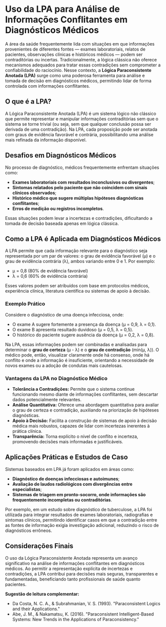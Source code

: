 
# Uso da LPA para Análise de Informações Conflitantes em Diagnósticos Médicos

A área da saúde frequentemente lida com situações em que informações provenientes de diferentes fontes — exames laboratoriais, relatos de pacientes, observações clínicas e históricos médicos — podem ser contraditórias ou incertas. Tradicionalmente, a lógica clássica não oferece mecanismos adequados para tratar essas contradições sem comprometer a confiabilidade do raciocínio. Nesse contexto, a **Lógica Paraconsistente Anotada (LPA)** surge como uma poderosa ferramenta para análise e tomada de decisão em diagnósticos médicos, permitindo lidar de forma controlada com informações conflitantes.

## O que é a LPA?

A Lógica Paraconsistente Anotada (LPA) é um sistema lógico não clássico que permite representar e manipular informações contraditórias sem que o sistema se torne trivial (ou seja, sem que qualquer conclusão possa ser derivada de uma contradição). Na LPA, cada proposição pode ser anotada com graus de evidência favorável e contrária, possibilitando uma análise mais refinada da informação disponível.

## Desafios em Diagnósticos Médicos

No processo de diagnóstico, médicos frequentemente enfrentam situações como:

- **Exames laboratoriais com resultados inconclusivos ou divergentes**;
- **Sintomas relatados pelo paciente que não coincidem com sinais clínicos observados**;
- **Histórico médico que sugere múltiplas hipóteses diagnósticas conflitantes**;
- **Erros de medição ou registros incompletos**.

Essas situações podem levar a incertezas e contradições, dificultando a tomada de decisão baseada apenas em lógica clássica.

## Como a LPA é Aplicada em Diagnósticos Médicos

A LPA permite que cada informação relevante para o diagnóstico seja representada por um par de valores: o grau de evidência favorável (μ) e o grau de evidência contrária (λ), ambos variando entre 0 e 1. Por exemplo:

- μ = 0,8 (80% de evidência favorável)
- λ = 0,6 (60% de evidência contrária)

Esses valores podem ser atribuídos com base em protocolos médicos, experiência clínica, literatura científica ou sistemas de apoio à decisão.

### Exemplo Prático

Considere o diagnóstico de uma doença infecciosa, onde:

- O exame A sugere fortemente a presença da doença (μ = 0,9, λ = 0,1).
- O exame B apresenta resultado duvidoso (μ = 0,5, λ = 0,5).
- O histórico do paciente sugere ausência da doença (μ = 0,2, λ = 0,8).

Na LPA, essas informações podem ser combinadas e analisadas para determinar o **grau de certeza** (μ - λ) e o **grau de contradição** (min(μ, λ)). O médico pode, então, visualizar claramente onde há consenso, onde há conflito e onde a informação é insuficiente, orientando a necessidade de novos exames ou a adoção de condutas mais cautelosas.

### Vantagens da LPA no Diagnóstico Médico

- **Tolerância a Contradições:** Permite que o sistema continue funcionando mesmo diante de informações conflitantes, sem descartar dados potencialmente relevantes.
- **Análise Quantitativa:** Oferece uma abordagem quantitativa para avaliar o grau de certeza e contradição, auxiliando na priorização de hipóteses diagnósticas.
- **Apoio à Decisão:** Facilita a construção de sistemas de apoio à decisão médica mais robustos, capazes de lidar com incertezas inerentes à prática clínica.
- **Transparência:** Torna explícito o nível de conflito e incerteza, promovendo decisões mais informadas e justificáveis.

## Aplicações Práticas e Estudos de Caso

Sistemas baseados em LPA já foram aplicados em áreas como:

- **Diagnóstico de doenças infecciosas e autoimunes**;
- **Avaliação de laudos radiológicos com divergências entre especialistas**;
- **Sistemas de triagem em pronto-socorro, onde informações são frequentemente incompletas ou contraditórias**.

Por exemplo, em um estudo sobre diagnóstico de tuberculose, a LPA foi utilizada para integrar resultados de exames laboratoriais, radiografias e sintomas clínicos, permitindo identificar casos em que a contradição entre as fontes de informação exigia investigação adicional, reduzindo o risco de diagnósticos errôneos.

## Considerações Finais

O uso da Lógica Paraconsistente Anotada representa um avanço significativo na análise de informações conflitantes em diagnósticos médicos. Ao permitir a representação explícita de incertezas e contradições, a LPA contribui para decisões mais seguras, transparentes e fundamentadas, beneficiando tanto profissionais de saúde quanto pacientes.

**Sugestão de leitura complementar:**  
- Da Costa, N. C. A., & Subrahmanian, V. S. (1993). "Paraconsistent Logics and their Applications."  
- Abe, J. M., & Nakamatsu, K. (2016). "Paraconsistent Intelligent-Based Systems: New Trends in the Applications of Paraconsistency."


